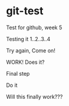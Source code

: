 # git-test
Test for github, week 5

Testing it
1..2..3..4

Try again, Come on!

WORK!
Does it?


Final step

Do it

Will this finally work???
